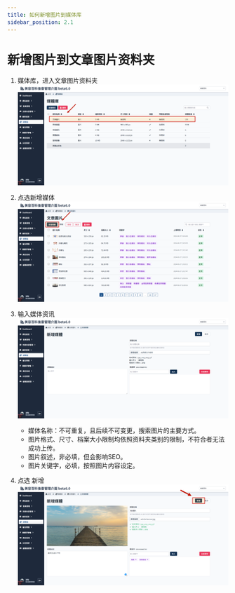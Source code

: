 ```yaml
---
title: 如何新增图片到媒体库
sidebar_position: 2.1
---
```


# 新增图片到文章图片资料夹

1. 媒体库，进入文章图片资料夹
   ![进入文章图片资料夹](img/go-to-article-folde.png)

2. 点选新增媒体
   ![新增媒体](img/add-img-to-article-folder-01.png)

3. 输入媒体资讯
   ![输入媒体资讯](img/add-img-to-article-folder-02.png)

    - 媒体名称：不可重复，且后续不可变更，搜索图片的主要方式。
    - 图片格式、尺寸、档案大小限制均依照资料夹类别的限制，不符合者无法成功上传。
    - 图片叙述，非必填，但会影响SEO。
    - 图片关键字，必填，按照图片内容设定。

4. 点选 新增
   ![新增媒体](img/add-img-to-article-folder-03.png)
